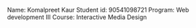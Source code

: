 Name: Komalpreet Kaur
Student id: 90541098721
Program: Web development III
Course: Interactive Media Design
